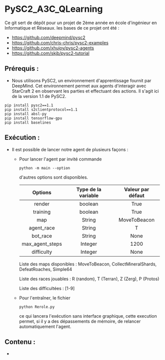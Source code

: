 ﻿# PySC2_A3C_QLearning
Ce git sert de dépôt pour un projet de 2ème année en école d'ingénieur en Informatique et Réseaux.
les bases de ce projet ont été :
- https://github.com/deepmind/pysc2
- https://github.com/chris-chris/pysc2-examples
- https://github.com/xhujoy/pysc2-agents
- https://github.com/skjb/pysc2-tutorial



## Prérequis :
- Nous utilisons PySC2, un environnement d'apprentissage fournit par DeepMind. Cet environnement permet aux agents d'interagir avec StarCraft 2  en observant les parties et effectuant des actions.
Il s'agit ici de la version 1.1 de PySC2.
```shell
pip install pysc2==1.1
pip install s2clientprotocol==1.1
pip install absl-py
pip install tensorflow-gpu
pip install baselines
```



## Exécution :
- Il est possible de lancer notre agent de plusieurs façons :
	- Pour lancer l'agent par invité commande
		```
		python -m main --option
		```
		d'autres options sont disponibles.

		|Options		|Type de la variable	|Valeur par défaut	|
		|:-------------------:|:---------------------:|:---------------------:|
		| render      		| boolean 		| True			|
		| training      	| boolean	     	| True			|
		| map			| String     		| MoveToBeacon		|
		| agent_race		| String     		| T			|
		| bot_race		| String     		| None			|
		| max_agent_steps	| Integer   		| 1200			|
		| difficulty		| Integer     		| None			|

		Liste des maps disponibles : MoveToBeacon, CollectMineralShards, DefeatRoaches, Simple64
		
		Liste des races jouables : R (random), T (Terran), Z (Zerg), P (Protos)
		
		Liste des difficultées : [1-9]
		

	- Pour l'entraîner, le fichier 
		```
		python Rerole.py
		```
		ce qui lancera l'exécution sans interface graphique, cette execution permet, si il y a des dépassements de mémoire, 
		de relancer automatiquement l'agent.

## Contenu :
- 
